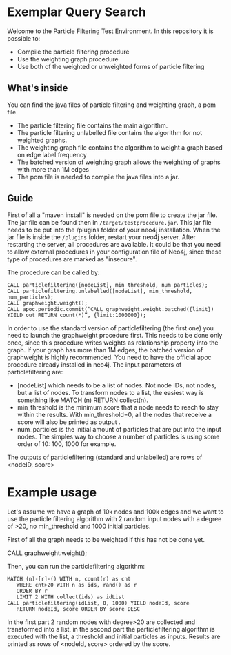 
# Exemplar Query Search

Welcome to the Particle Filtering Test Environment.
In this repository it is possible to:

  - Compile the particle filtering procedure
  - Use the weighting graph procedure
  - Use both of the weighted or unweighted forms of particle filtering

## What's inside

You can find the java files of particle filtering and weighting graph, a pom file.

  - The particle filtering file contains the main algorithm.
  - The particle filtering unlabelled file contains the algorithm for not weighted graphs.
  - The weighting graph file contains the algorithm to weight a graph based on edge label frequency
  - The batched version of weighting graph allows the weighting of graphs with more than 1M edges
  - The pom file is needed to compile the java files into a jar.

## Guide

First of all a "maven install" is needed on the pom file to create the jar file. The jar file can be found then in `/target/testprocedure.jar`. This jar file needs to be put into the /plugins folder of your neo4j installation. When the jar file is inside the `/plugins` folder, restart your neo4j server. After restarting the server, all procedures are available. It could be that you need to allow external procedures in your configuration file of Neo4j, since these type of procedures are marked as "insecure".

The procedure can be called by:

```
CALL particlefiltering([nodeList], min_threshold, num_particles);
CALL particlefiltering.unlabelled([nodeList], min_threshold, num_particles);
CALL graphweight.weight();
CALL apoc.periodic.commit(“CALL graphweight.weight.batched({limit}) YIELD out RETURN count(*)”, {limit:1000000});
```


In order to use the standard version of particlefiltering (the first one) you need to launch the graphweight procedure first. This needs to be done only once, since this procedure writes weights as relationship property into the graph.
If your graph has more than 1M edges, the batched version of graphweight is highly recommended. You need to have the official apoc procedure already installed in neo4j.
The input parameters of particlefiltering are:

- [nodeList] which needs to be a list of nodes. Not node IDs, not nodes, but a list of nodes. To transform nodes to a list, the easiest way is something like MATCH (n) RETURN collect(n). 
- min_threshold is the minimum score that a node needs to reach to stay within the results. With min_threshold=0, all the nodes that receive a score will also be printed as output .
- num_particles is the initial amount of particles that are put into the input nodes. The simples way to choose a number of particles is using some order of 10: 100, 1000 for example.

The outputs of particlefiltering (standard and unlabelled) are rows of <nodeID, score>


# Example usage

Let's assume we have a graph of 10k nodes and 100k edges and we want to use the particle filtering algorithm with 2 random input nodes with a degree of >20, no min_threshold and 1000 initial particles. 

First of all the graph needs to be weighted if this has not be done yet. 

CALL graphweight.weight();

Then, you can run the particlefiltering algorithm:

```
MATCH (n)-[r]-() WITH n, count(r) as cnt 
   WHERE cnt>20 WITH n as ids, rand() as r 
   ORDER BY r 
   LIMIT 2 WITH collect(ids) as idList
CALL particlefiltering(idList, 0, 1000) YIELD nodeId, score 
   RETURN nodeId, score ORDER BY score DESC
```

In the first part 2 random nodes with degree>20 are collected and transformed into a list, in the second part the particlefiltering algorithm is executed with the list, a threshold and initial particles as inputs. Results are printed as rows of <nodeId, score> ordered by the score.

